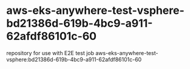 # aws-eks-anywhere-test-vsphere-bd21386d-619b-4bc9-a911-62afdf86101c-60
repository for use with E2E test job aws-eks-anywhere-test-vsphere:bd21386d-619b-4bc9-a911-62afdf86101c-60
